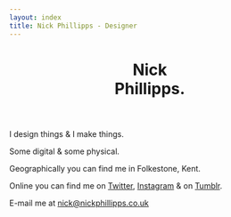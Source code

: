 ```yaml
---
layout: index
title: Nick Phillipps - Designer
---
```

<header id="header">
			<h1>Nick <br/>Phillipps.</h1>
</header>
<section id="what">
	<p>I design things & I make things.</p>
	<p>Some digital & some physical.</p>
</section>
<section id="where">
	<p>Geographically you can find me in Folkestone, Kent.</p>
	<p>Online you can find me on <a href="https://twitter.com/nickphillipps">Twitter</a>, <a href="http://instagram.com/nickphillipps">Instagram</a> & on <a href="http://nickphillipps.tumblr.com/">Tumblr</a>.</p>
</section>	
<aside>
	<p>E-mail me at <a href="mailto:nick@nickphillipps.co.uk">nick@nickphillipps.co.uk</a></p>
</aside>

